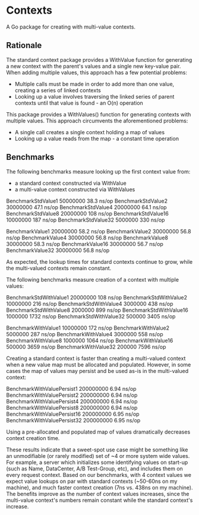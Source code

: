 # Contexts
A Go package for creating with multi-value contexts.

## Rationale

The standard context package provides a WithValue function for generating a new
context with the parent's values and a single new key-value pair. When adding
multiple values, this approach has a few potential problems:
- Multiple calls must be made in order to add more than one value, creating a
series of linked contexts
- Looking up a value involves traversing the linked series of parent contexts
until that value is found - an O(n) operation

This package provides a WithValues() function for generating contexts with
multiple values. This approach circumvents the aforementioned problems:
- A single call creates a single context holding a map of values
- Looking up a value reads from the map - a constant time operation

## Benchmarks

The following benchmarks measure looking up the first context value from:
- a standard context constructed via WithValue
- a multi-value context constructed via WithValues

BenchmarkStdValue1     	50000000	        38.3 ns/op
BenchmarkStdValue2     	30000000	        47.1 ns/op
BenchmarkStdValue4     	20000000	        64.1 ns/op
BenchmarkStdValue8     	20000000	       108 ns/op
BenchmarkStdValue16    	10000000	       187 ns/op
BenchmarkStdValue32    	 5000000	       330 ns/op

BenchmarkValue1        	20000000	        58.2 ns/op
BenchmarkValue2        	30000000	        56.8 ns/op
BenchmarkValue4        	30000000	        56.8 ns/op
BenchmarkValue8        	30000000	        58.3 ns/op
BenchmarkValue16       	30000000	        56.7 ns/op
BenchmarkValue32       	30000000	        56.8 ns/op

As expected, the lookup times for standard contexts continue to grow, while the
multi-valued contexts remain constant.


The following benchmarks measure creation of a context with multiple values:

BenchmarkStdWithValue1 	20000000	       108 ns/op
BenchmarkStdWithValue2 	10000000	       216 ns/op
BenchmarkStdWithValue4 	 3000000	       438 ns/op
BenchmarkStdWithValue8 	 2000000	       899 ns/op
BenchmarkStdWithValue16	 1000000	      1732 ns/op
BenchmarkStdWithValue32	  500000	      3405 ns/op

BenchmarkWithValue1    	10000000	       172 ns/op
BenchmarkWithValue2    	 5000000	       287 ns/op
BenchmarkWithValue4    	 3000000	       558 ns/op
BenchmarkWithValue8    	 1000000	      1064 ns/op
BenchmarkWithValue16   	  500000	      3659 ns/op
BenchmarkWithValue32   	  200000	      7596 ns/op

Creating a standard context is faster than creating a multi-valued context when
a new value map must be allocated and populated. However, in some cases the map
of values may persist and be used as-is in the multi-valued context:

BenchmarkWithValuePersist1 	200000000	         6.94 ns/op
BenchmarkWithValuePersist2 	200000000	         6.94 ns/op
BenchmarkWithValuePersist4 	200000000	         6.94 ns/op
BenchmarkWithValuePersist8 	200000000	         6.94 ns/op
BenchmarkWithValuePersist16	200000000	         6.95 ns/op
BenchmarkWithValuePersist32	200000000	         6.95 ns/op

Using a pre-allocated and populated map of values dramatically decreases
context creation time.


These results indicate that a sweet-spot use case might be something like an
unmodifiable (or rarely modified) set of ~4 or more system wide values.
For example, a server which initializes some identifying values on start-up
(such as Name, DataCenter, A/B Test-Group, etc), and includes them on every
request context. Based on our benchmarks, with 4 context values we expect value
lookups on par with standard contexts (~50-60ns on my machine), and much faster
context creation (7ns vs. 438ns on my machine). The benefits improve as the
number of context values increases, since the multi-value context's numbers
remain constant while the standard context's increase.